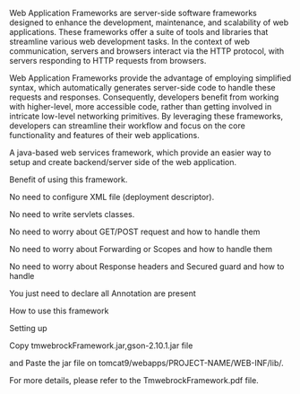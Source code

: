 Web Application Frameworks are server-side software frameworks designed to enhance the development, maintenance, and scalability of web applications. These frameworks offer a suite of tools and libraries that streamline various web development tasks. In the context of web communication, servers and browsers interact via the HTTP protocol, with servers responding to HTTP requests from browsers.



Web Application Frameworks provide the advantage of employing simplified syntax, which automatically generates server-side code to handle these requests and responses. Consequently, developers benefit from working with higher-level, more accessible code, rather than getting involved in intricate low-level networking primitives. By leveraging these frameworks, developers can streamline their workflow and focus on the core functionality and features of their web applications.


A java-based web services framework, which provide an easier way to setup and create backend/server side of the web application.

Benefit of using this framework.

No need to configure XML file (deployment descriptor).

No need to write servlets classes.

No need to worry about GET/POST request and how to handle them

No need to worry about Forwarding or Scopes and how to handle them

No need to worry about Response headers and Secured guard and how to handle

You just need to declare all Annotation are present

How to use this framework

Setting up

Copy tmwebrockFramework.jar,gson-2.10.1.jar file

and Paste the jar file on tomcat9/webapps/PROJECT-NAME/WEB-INF/lib/.

For more details, please refer to the TmwebrockFramework.pdf file.
